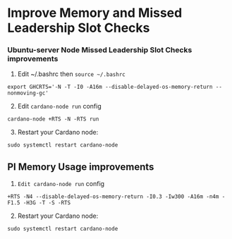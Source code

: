 # Improve Memory and Missed Leadership Slot Checks 

### Ubuntu-server Node Missed Leadership Slot Checks improvements

1. Edit ~/.bashrc then `source ~/.bashrc`
```
export GHCRTS='-N -T -I0 -A16m --disable-delayed-os-memory-return --nonmoving-gc'
```

2. Edit `cardano-node run` config
```
cardano-node +RTS -N -RTS run
```

3. Restart your Cardano node:
```
sudo systemctl restart cardano-node
```

## PI Memory Usage improvements

1. `Edit cardano-node run` config
```
+RTS -N4 --disable-delayed-os-memory-return -I0.3 -Iw300 -A16m -n4m -F1.5 -H3G -T -S -RTS
```

2. Restart your Cardano node:
```
sudo systemctl restart cardano-node
```
